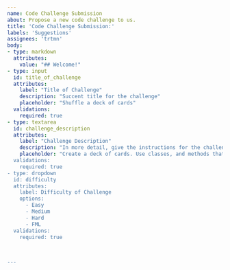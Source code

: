 ```yaml
---
name: Code Challenge Submission
about: Propose a new code challenge to us.
title: 'Code Challenge Submission:'
labels: 'Suggestions'
assignees: 'trtmn'
body:
- type: markdown
  attributes:
    value: "## Welcome!"
- type: input
  id: title_of_challenge
  attributes:
    label: "Title of Challenge"
    description: "Succent title for the challenge"
    placeholder: "Shuffle a deck of cards"
  validations:
    required: true
- type: textarea
  id: challenge_description
  attributes:
    label: "Challenge Description"
    description: "In more detail, give the instructions for the challenge here. Include demo data if needed"
    placeholder: "Create a deck of cards. Use classes, and methods that would commonly be used.
  validations:
    required: true
- type: dropdown
  id: difficulty
  attributes:
    label: Difficulty of Challenge
    options:
      - Easy
      - Medium
      - Hard
      - FML
  validations:
    required: true
  
  

---
```

